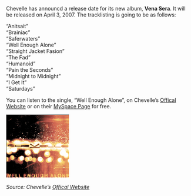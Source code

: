 Chevelle has announcd a release date for its new album, **Vena Sera**. It will be released on April 3, 2007. The tracklisting is going to be as follows:

“Anitsait”  
“Brainiac”  
“Saferwaters”  
“Well Enough Alone”  
“Straight Jacket Fasion”  
“The Fad”  
“Humanoid”  
“Pain the Seconds”  
“Midnight to Midnight”  
“I Get It”  
“Saturdays”

You can listen to the single, “Well Enough Alone”, on Chevelle’s [Offical Website](http://www.chevelleinc.com) or on their [MySpace Page](http://www.myspace.com/chevelle) for free.

[![Chevelle - Well Enough Alone](chevelle-well-enough-alone.png)](https://i0.wp.com/blog.alexseifert.com/wp-content/uploads/2007/02/chevelle-well-enough-alone.png?ssl=1 "Chevelle - Well Enough Alone")

*Source: Chevelle’s [Offical Website](http://www.chevelleinc.com)*